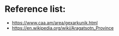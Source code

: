 # Reference list:
* https://www.caa.am/area/gexarkunik.html
* https://en.wikipedia.org/wiki/Aragatsotn_Province